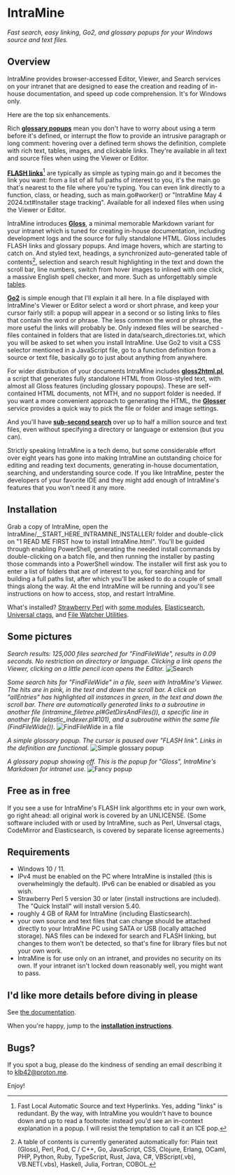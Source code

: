 # IntraMine

*Fast search, easy linking, Go2, and glossary popups for your Windows source and text files.*


## Overview

IntraMine provides browser-accessed Editor, Viewer, and Search services on your intranet that are designed to ease the creation and reading of in-house documentation, and speed up code comprehension. It's for Windows only.

Here are the top six enhancements.

Rich [**glossary popups**](https://htmlpreview.github.io/?https://github.com/KLB7/IntraMine/blob/master/Documentation/Glossary%20popups.html) mean you don't have to worry about using a term before it's defined, or interrupt the flow to provide an intrusive paragraph or long comment: hovering over a defined term shows the definition, complete with rich text, tables, images, and clickable links. They're available in all text and source files when using the Viewer or Editor.

[**FLASH links**](https://htmlpreview.github.io/?https://github.com/KLB7/IntraMine/blob/master/Documentation/FLASH%20Links.html)[^1] are typically as simple as typing main.go and it becomes the link you want: from a list of all full paths of interest to you, it's the main.go that's nearest to the file where you're typing. You can even link directly to a function, class, or heading, such as main.go#worker() or "IntraMine May 4 2024.txt#Installer stage tracking". Available for all indexed files when using the Viewer or Editor.

IntraMine introduces [**Gloss**](https://htmlpreview.github.io/?https://github.com/KLB7/IntraMine/blob/master/Documentation/Gloss.html), a minimal memorable Markdown variant for your intranet which is tuned for creating in-house documentation, including development logs and the source for fully standalone HTML. Gloss includes FLASH links and glossary popups. And image hovers, which are starting to catch on. And styled text, headings, a synchronized auto-generated table of contents[^2], selection and search result highlighting in the text and down the scroll bar, line numbers, switch from hover images to inlined with one click, a massive English spell checker, and more. Such as unforgettably simple [tables](https://htmlpreview.github.io/?https://github.com/KLB7/IntraMine/blob/master/Documentation/Gloss.html#Tables).

[**Go2**](https://htmlpreview.github.io/?https://github.com/KLB7/IntraMine/blob/master/Documentation/Go2.html) is simple enough that I'll explain it all here. In a file displayed with IntraMine's Viewer or Editor select a word or short phrase, and keep your cursor fairly still: a popup will appear in a second or so listing links to files that contain the word or phrase. The less common the word or phrase, the more useful the links will probably be. Only indexed files will be searched - files contained in folders that are listed in data/search_directories.txt, which you will be asked to set when you install IntraMine. Use Go2 to visit a CSS selector mentioned in a JavaScript file, go to a function definition from a source or text file, basically go to just about anything from anywhere.

For wider distribution of your documents IntraMine includes [**gloss2html.pl**](https://htmlpreview.github.io/?https://github.com/KLB7/IntraMine/blob/master/Documentation/gloss2html.pl%20for%20standalone%20Gloss%20files.html), a script that generates fully standalone HTML from Gloss-styled text, with almost all Gloss features (including glossary popoups). These are self-contained HTML documents, not MTH, and no support folder is needed. If you want a more convenient approach to generating the HTML, the [**Glosser**](https://htmlpreview.github.io/?https://github.com/KLB7/IntraMine/blob/master/Documentation/Glosser.html) service provides a quick way to pick the file or folder and image settings.

And you'll have [**sub-second search**](https://htmlpreview.github.io/?https://github.com/KLB7/IntraMine/blob/master/Documentation/Searching.html) over up to half a million source and text files, even without specifying a directory or language or extension (but you can).

Strictly speaking IntraMine is a tech demo, but some considerable effort over eight years has gone into making IntraMine an outstanding choice for editing and reading text documents, generating in-house documentation, searching, and understanding source code. If you like IntraMine, pester the developers of your favorite IDE and they might add enough of IntraMine's features that you won't need it any more.

## Installation

Grab a copy of IntraMine, open the IntraMine/\__START_HERE_INTRAMINE_INSTALLER/ folder and double-click on "1 READ ME FIRST how to install IntraMine.html". You'll be guided through enabling PowerShell, generating the needed install commands by double-clicking on a batch file, and then running the installer by pasting those commands into a PowerShell window. The installer will first ask you to enter a list of folders that are of interest to you, for searching and for building a full paths list, after which you'll be asked to do a couple of small things along the way. At the end IntraMine will be running and you'll see instructions on how to access, stop, and restart IntraMine.

What's installed? [Strawberry Perl](https://strawberryperl.com) with [some modules](https://htmlpreview.github.io/?https://github.com/KLB7/IntraMine/blob/master/Documentation/IntraMine%20initial%20install.html#One%20by%20one), [Elasticsearch](https://www.elastic.co/), [Universal ctags](https://github.com/universal-ctags), and [File Watcher Utilities](https://sourceforge.net/projects/fwutilities).

## Some pictures

_Search results: 125,000 files searched for "FindFileWide", results in 0.09 seconds. No restriction on directory or language. Clicking a link opens the Viewer, clicking on a little pencil icon opens the Editor._
![Search](https://github.com/KLB7/IntraMine/blob/master/Documentation/images/Search1.png)


_Some search hits for "FindFileWide" in a file, seen with IntraMine's Viewer. The hits are in pink, in the text and down the scroll bar. A click on "allEntries" has highlighted all instances in green, in the text and down the scroll bar. There are automatically generated links to a subroutine in another file (intramine_filetree.pl#GetDirsAndFiles()), a specific line in another file (elastic_indexer.pl#101), and a subroutine within the same file (FindFileWide())._
![FindFileWide in a file](https://github.com/KLB7/IntraMine/blob/master/Documentation/images/2020-05-04%2016_22_47-win_wide_filepaths.pm.png)


_A simple glossary popup. The cursor is paused over "FLASH link". Links in the definition are functional._
![Simple glossary popup](https://github.com/KLB7/IntraMine/blob/master/Documentation/images/FLASH_pop.png)


_A glossary popup showing off. This is the popup for "Gloss", IntraMine's Markdown for intranet use._
![Fancy popup](https://github.com/KLB7/IntraMine/blob/master/Documentation/images/gloss1.png)


## Free as in free
If you see a use for IntraMine's FLASH link algorithms etc in your own work, go right ahead: all original work is covered by an UNLICENSE. (Some software included with or used by IntraMine, such as Perl, Unversal ctags, CodeMirror and Elasticsearch, is covered by separate license agreements.)

## Requirements

 - Windows 10 / 11.
 - IPv4 must be enabled on the PC where IntraMine is installed (this is overwhelmingly the default). IPv6 can be enabled or disabled as you wish.
 - Strawberry Perl 5 version 30 or later (install instructions are included). The "Quick Install" will install version 5.40.
 - roughly 4 GB of RAM for IntraMine (including Elasticsearch).
 - your own source and text files that can change should be attached directly to your IntraMine PC using SATA or USB (locally attached storage). NAS files can be indexed for search and FLASH linking, but changes to them won't be detected, so that's fine for library files but not your own work.
 - IntraMine is for use only on an intranet, and provides no security on its own. If your intranet isn't locked down reasonably well, you might want to pass.

## I'd like more details before diving in please

See [the documentation](https://htmlpreview.github.io/?https://github.com/KLB7/IntraMine/blob/master/Documentation/contents.html).

When you're happy, jump to the [**installation instructions**](https://htmlpreview.github.io/?https://github.com/KLB7/IntraMine/blob/master/__START_HERE_INTRAMINE_INSTALLER/1%20READ%20ME%20FIRST%20how%20to%20install%20IntraMine.html).

## Bugs?

If you spot a bug, please do the kindness of sending an email describing it to klb42@proton.me.

Enjoy!

[^1]: Fast Local Automatic Source and text Hyperlinks. Yes, adding "links" is redundant. By the way, with IntraMine you wouldn't have to bounce down and up to read a footnote: instead you'd see an in-context explanation in a popup. I will resist the temptation to call it an ICE pop.

[^2]: A table of contents is currently generated automatically for: Plain text (Gloss), Perl, Pod, C / C++, Go, JavaScript, CSS, Clojure, Erlang, OCaml, PHP, Python, Ruby, TypeScript, Rust, Java, C#, VBScript(.vb), VB.NET(.vbs), Haskell, Julia, Fortran, COBOL.
